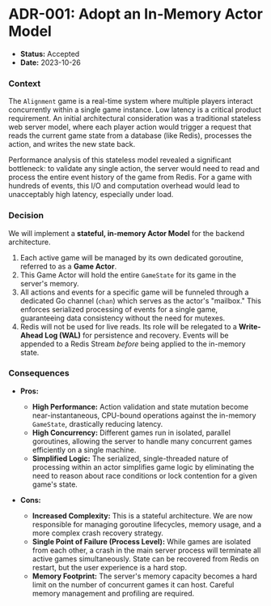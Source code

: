
# ADR-001: Adopt an In-Memory Actor Model

*   **Status:** Accepted
*   **Date:** 2023-10-26

### Context

The `Alignment` game is a real-time system where multiple players interact concurrently within a single game instance. Low latency is a critical product requirement. An initial architectural consideration was a traditional stateless web server model, where each player action would trigger a request that reads the current game state from a database (like Redis), processes the action, and writes the new state back.

Performance analysis of this stateless model revealed a significant bottleneck: to validate any single action, the server would need to read and process the entire event history of the game from Redis. For a game with hundreds of events, this I/O and computation overhead would lead to unacceptably high latency, especially under load.

### Decision

We will implement a **stateful, in-memory Actor Model** for the backend architecture.

1.  Each active game will be managed by its own dedicated goroutine, referred to as a **Game Actor**.
2.  This Game Actor will hold the entire `GameState` for its game in the server's memory.
3.  All actions and events for a specific game will be funneled through a dedicated Go channel (`chan`) which serves as the actor's "mailbox." This enforces serialized processing of events for a single game, guaranteeing data consistency without the need for mutexes.
4.  Redis will not be used for live reads. Its role will be relegated to a **Write-Ahead Log (WAL)** for persistence and recovery. Events will be appended to a Redis Stream *before* being applied to the in-memory state.

### Consequences

*   **Pros:**
    *   **High Performance:** Action validation and state mutation become near-instantaneous, CPU-bound operations against the in-memory `GameState`, drastically reducing latency.
    *   **High Concurrency:** Different games run in isolated, parallel goroutines, allowing the server to handle many concurrent games efficiently on a single machine.
    *   **Simplified Logic:** The serialized, single-threaded nature of processing within an actor simplifies game logic by eliminating the need to reason about race conditions or lock contention for a given game's state.

*   **Cons:**
    *   **Increased Complexity:** This is a stateful architecture. We are now responsible for managing goroutine lifecycles, memory usage, and a more complex crash recovery strategy.
    *   **Single Point of Failure (Process Level):** While games are isolated from each other, a crash in the main server process will terminate all active games simultaneously. State can be recovered from Redis on restart, but the user experience is a hard stop.
    *   **Memory Footprint:** The server's memory capacity becomes a hard limit on the number of concurrent games it can host. Careful memory management and profiling are required.
